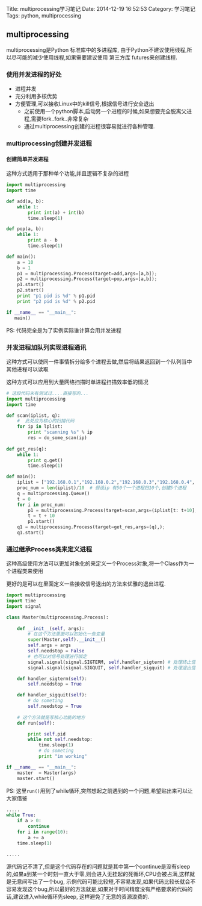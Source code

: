 Title: multiprocessing学习笔记
Date: 2014-12-19 16:52:53
Category: 学习笔记
Tags: python, multiprocessing

## multiprocessing
multiprocessing是Python 标准库中的多进程库, 由于Python不建议使用线程,所以尽可能的减少使用线程,如果需要建议使用 第三方库 futures来创建线程.

### 使用并发进程的好处
- 进程并发
- 充分利用多核优势
- 方便管理,可以接收Linux中的kill信号,根据信号进行安全退出
    + 之前使用一个python脚本,启动另一个进程的时候,如果想要完全脱离父进程,需要fork..fork..非常复杂
    + 通过multiprocessing创建的进程很容易就进行各种管理.

### multiprocessing创建并发进程

#### 创建简单并发进程

这种方式适用于那种单个功能,并且逻辑不复杂的进程

```Python
import multiprocessing
import time

def add(a, b):
    while 1:
        print int(a) + int(b)
        time.sleep(1)

def pop(a, b):
    while 1:
        print a - b
        time.sleep(1)

def main():
    a = 10
    b = 1
    p1 = multiprocessing.Process(target=add,args=[a,b]);
    p2 = multiprocessing.Process(target=pop,args=[a,b]);
    p1.start()
    p2.start()
    print "p1 pid is %d" % p1.pid
    print "p2 pid is %d" % p2.pid

if __name__ == "__main__":
   main()
```
PS: 代码完全是为了实例实际谁计算会用并发进程

### 并发进程加队列实现进程通讯

这种方式可以使同一件事情拆分给多个进程去做,然后将结果返回到一个队列当中其他进程可以读取

这种方式可以应用到大量网络扫描时单进程扫描效率低的情况

```Python
# 这段代码米有测试过....直接写的...
import multiprocessing
import time

def scan(iplist, q):
    #  此处应为核心的扫描代码
    for ip in lplist:
        print "scanning %s" % ip
        res = do_some_scan(ip)
        
def get_res(q):
    while 1:
        print q.get()
        time.sleep(1)

def main():
    iplist = ["192.168.0.1","192.168.0.2","192.168.0.3","192.168.0.4",......]  # 这里可以自己处理
    proc_num = len(iplist)/10  # 假设ip 有50个一个进程扫10个,创建5个进程
    q = multiprocessing.Queue()
    t = 0
    for i in proc_num:
        p1 = multiprocessing.Process(target=scan,args=(iplist[t: t+10], q),);
        t = t + 10
        p1.start()
    q1 = multiprocessing.Process(target=get_res,args=(q),);
    q1.start()
```

### 通过继承Process类来定义进程

这种高级使用方法可以更加对象化的来定义一个Process对象,将一个Class作为一个进程类来使用

更好的是可以在里面定义一些接收信号退出的方法来优雅的退出进程.

```Python
import multiprocessing
import time
import signal

class Master(multiprocessing.Process):
    
    def __init__(self, args):
        # 在这个方法里面可以初始化一些变量
        super(Master,self).__init__()
        self.args = args
        self.needstop = False
        # 也可以对信号处理进行绑定
        signal.signal(signal.SIGTERM, self.handler_sigterm) # 处理终止信号
        signal.signal(signal.SIGQUIT, self.handler_sigquit) # 处理退出信号

    def handler_sigterm(self):
        self.needstop = True

    def handler_sigquit(self):
        # do someting
        self.needstop = True
    
    # 这个方法就是写核心功能的地方
    def run(self):

        print self.pid
        while not self.needstop:
            time.sleep(1)
            # do someting
            print "im working"

if __name__ == "__main__":
    master  = Master(args)
    master.start()
```
PS: 这里```run()```用到了while循环,突然想起之前遇到的一个问题,希望贴出来可以让大家借鉴

```Python
.....
while True:
    if a > 0:
        continue
    for i in range(10):
        a += a
    time.sleep(1)

.....
```
源代码记不清了,但是这个代码存在的问题就是其中第一个continue是没有sleep的,如果a到某一个时刻一直大于零,则会进入无挂起的死循环,CPU会被占满,这样就是无意间写出了一个bug, 示例代码可能比较短,不容易发现,如果代码比较长就会不容易发现这个bug,所以最好的方法就是,如果对于时间精度没有严格要求的代码的话,建议进入while循环先sleep, 这样避免了无意的资源浪费的.